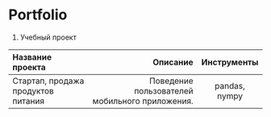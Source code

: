 # Portfolio
1. Учебный проект

| Название проекта                  | Описание                                        | Инструменты                 |
| :-------------------------------- | -----------------------------------------------:|:---------------------------:|
| Стартап, продажа продуктов питания| Поведение пользователей мобильного приложения.  | pandas, nympy |
